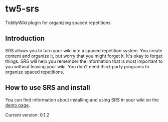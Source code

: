 # tw5-srs
TiddlyWiki plugin for organizing spaced repetitions

## Introduction

SRS allows you to turn your wiki into a spaced repetition system. You create content and organize it, but worry that you might forget it. It's okay to forget things. SRS will help you remember the information that is most important to you without leaving your wiki. You don't need third-party programs to organize spaced repetitions.

## How to use SRS and install

You can find information about installing and using SRS in your wiki on the [demo page](https://tw5-srs.tiddlyhost.com/).

Current version: 0.1.2
